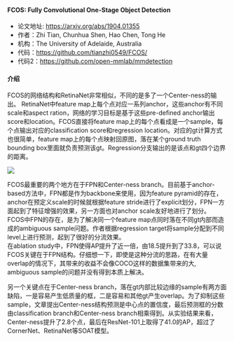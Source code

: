 #### FCOS: Fully Convolutional One-Stage Object Detection
- 论文地址: https://arxiv.org/abs/1904.01355
- 作者：Zhi Tian, Chunhua Shen, Hao Chen, Tong He
- 机构：The University of Adelaide, Australia
- 代码：https://github.com/tianzhi0549/FCOS/
- 代码2：https://github.com/open-mmlab/mmdetection


#### 介绍
FCOS的网络结构和RetinaNet非常相似，不同的是多了一个Center-ness的输出。
RetinaNet中feature map上每个点对应一系列anchor，这些anchor有不同scale和aspect ration，网络的学习目标是基于这些pre-defined anchor输出score和location。FCOS直接将feature map上的每个点看成是一个sample，每个点输出对应的classification score和regression location。对应的gt计算方式也很简单，feature map上的每个点映射回原图，落在某个ground truth bounding box里面就负责预测该gt。Regression分支输出的是该点和gt四个边界的距离。

<img src='https://pic2.zhimg.com/80/v2-8917e2e47daff09aa1e4fe390f53b849_hd.jpg' />

FCOS最重要的两个地方在于FPN和Center-ness branch。目前基于anchor-based方法中，FPN都是作为backbone来使用，因为feature pyramid的存在，anchor在预定义scale的时候就根据feature stride进行了explicit划分，FPN一方面起到了特征增强的效果，另一方面也对anchor scale友好地进行了划分。<br/>
FCOS中FPN的存在，是为了解决同一个feature map点同时落在不同gt内部而造成的ambiguous sample问题。作者根据regression target将sample分配到不同level上进行预测，起到了很好的分流效果。<br/> 
在ablation study中，FPN使得AP提升了近一倍，由18.5提升到了33.8，可以说FCOS关键在于FPN结构。仔细想一下，即使是这种分流的思路，在有大量overlap的情况下，其带来的收益不会像COCO这样的数据集带来的大, ambiguous sample的问题并没有得到本质上解决。

另一个关键点在于Center-ness branch，落在gt内部比较边缘的sample有两方面缺陷，一是容易产生低质量的框，二是容易和其他gt产生overlap。为了抑制这些sample，文章提出Center-ness结构预测是中心点的置信度，最后预测框的分数由classification branch和Center-ness branch相乘得到。从实验结果来看，Center-ness提升了2.8个点，最后在ResNet-101上取得了41.0的AP，超过了CornerNet、RetinaNet等SOAT模型。


